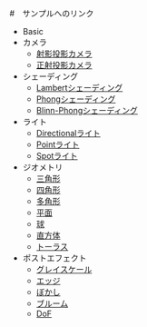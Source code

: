#　サンプルへのリンク

* Basic
* カメラ
    * <a href="./camera/perspective.html" target="_blank">射影投影カメラ</a>
    * <a href="./camera/orthographic.html" target="_blank">正射投影カメラ</a>
* シェーディング
    * <a href="./shading/lambert.html" target="_blank">Lambertシェーディング</a>
    * <a href="./shading/phong.html" target="_blank">Phongシェーディング</a>
    * <a href="./shading/blinn-phong.html" target="_blank">Blinn-Phongシェーディング</a>
* ライト
    * <a href="./light/directional.html" target="_blank">Directionalライト</a>
    * <a href="./light/point.html" target="_blank">Pointライト</a>
    * <a href="./light/spot.html" target="_blank">Spotライト</a>
* ジオメトリ
    * <a href="./geometry/triangle.html" target="_blank">三角形</a>
    * <a href="./geometry/quad.html" target="_blank">四角形</a>
    * <a href="./geometry/polygon.html" target="_blank">多角形</a>
    * <a href="./geometry/plane.html" target="_blank">平面</a>
    * <a href="./geometry/sphere.html" target="_blank">球</a>
    * <a href="./geometry/box.html" target="_blank">直方体</a>
    * <a href="./geometry/torus.html" target="_blank">トーラス</a>
* ポストエフェクト
    * <a href="./post-effect/greyscale.html" target="_blank">グレイスケール</a>
    * <a href="./post-effect/edge.html" target="_blank">エッジ</a>
    * <a href="./post-effect/blur.html" target="_blank">ぼかし</a>
    * <a href="./post-effect/bloom.html" target="_blank">ブルーム</a>
    * <a href="./post-effect/dof.html" target="_blank">DoF</a>
